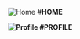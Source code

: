 ![Home](https://github.com/atsszc/react-social-media/assets/116086493/c31d7bb0-dbe8-407e-bc78-a1cbb2123887)
#<b>HOME<b/>

![Profile](https://github.com/atsszc/react-social-media/assets/116086493/f24673c8-ebec-4e41-be8b-bcef8cacda28)
#<b>PROFILE<b/>
